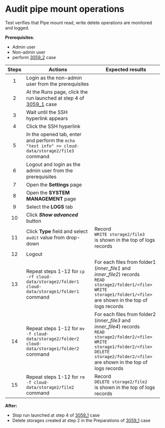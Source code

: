 # Audit pipe mount operations

Test verifies that Pipe mount read, write delete operations are monitored and logged.

**Prerequisites**:
- Admin user
- Non-admin user
- perform [3059_2](3059_2.md) case

| Steps | Actions | Expected results |
| :---: | --- | --- |
| 1 | Login as the non-admin user from the prerequisites | |
| 2 | At the Runs page, click the run launched at step 4 of [3059_1](3059_1.md) case | |
| 3 | Wait until the SSH hyperlink appears | |
| 4 | Click the SSH hyperlink | |
| 5 | In the opened tab, enter and perform the `echo "test info" >> cloud-data/storage2/file3` command | |
| 6 | Logout and login as the admin user from the prerequisites | |
| 7 | Open the **Settings** page | |
| 8 | Open the **SYSTEM MANAGEMENT** page | |
| 9 | Select the **LOGS** tab | |
| 10 | Click ***Show advanced*** button | |
| 11 | Click **Type** field and select `audit` value from drop-down | Record <br> `WRITE storage2/file3` <br> is shown in the top of logs records |
| 12 | Logout | |
| 13 | Repeat steps 1-12 for `cp -rf cloud-data/storage2/folder1 cloud-data/storage1/folder1` command | For each files from folder1 (*inner_file1* and *inner_file2*) records <br>`READ storage2/folder1/<file>` <br> `WRITE storage1/folder1/<file>` <br> are shown in the top of logs records |
| 14 | Repeat steps 1-12 for `mv -f cloud-data/storage2/folder2 cloud-data/storage1/folder2` command | For each files from folder2 (*inner_file3* and *inner_file4*) records <br> `READ storage2/folder2/<file>` <br> `WRITE storage1/folder2/<file>` <br> `DELETE storage2/folder2/<file>` <br> are shown in the top of logs records |
| 15 | Repeat steps 1-12 for `rm -f cloud-data/storage2/file2` command | Record <br> `DELETE storage2/file2` <br> is shown in the top of logs records |

**After:**
- Stop run launched at step 4 of [3059_1](3059_1.md) case
- Delete storages created at step 2 in the Preparations of [3059_1](3059_1.md) case
